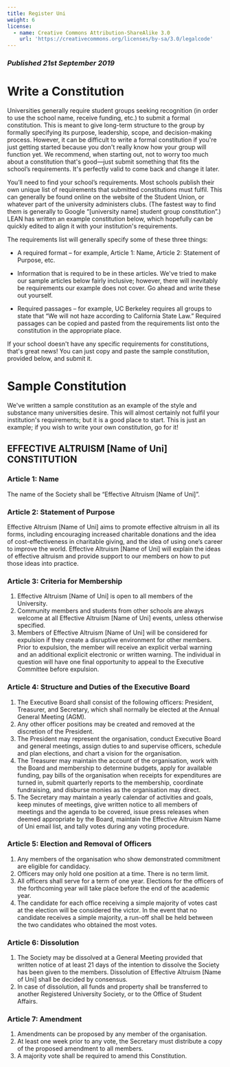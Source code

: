 ```yaml
---
title: Register Uni
weight: 6
license:
  - name: Creative Commons Attribution-ShareAlike 3.0
    url: 'https://creativecommons.org/licenses/by-sa/3.0/legalcode'
---
```

### _Published 21st September 2019_

# Write a Constitution 

Universities generally require student groups seeking recognition (in order to use the school name, receive funding, etc.) to submit a formal constitution. This is meant to give long-term structure to the group by formally specifying its purpose, leadership, scope, and decision-making process. However, it can be difficult to write a formal constitution if you're just getting started because you don't really know how your group will function yet. We recommend, when starting out, not to worry too much about a constitution that's good—just submit something that fits the school’s requirements. It's perfectly valid to come back and change it later. 

You’ll need to find your school’s requirements. Most schools publish their own unique list of requirements that submitted constitutions must fulfil. This can generally be found online on the website of the Student Union, or whatever part of the university administers clubs. (The fastest way to find them is generally to Google “[university name] student group constitution”.) LEAN has written an example constitution below, which hopefully can be quickly edited to align it with your institution's requirements. 

The requirements list will generally specify some of these three things: 

* A required format – for example, Article 1: Name, Article 2: Statement of Purpose, etc. 

* Information that is required to be in these articles. We've tried to make our sample articles below fairly inclusive; however, there will inevitably be requirements our example does not cover. Go ahead and write these out yourself. 

* Required passages – for example, UC Berkeley requires all groups to state that “We will not haze according to California State Law.” Required passages can be copied and pasted from the requirements list onto the constitution in the appropriate place. 

If your school doesn't have any specific requirements for constitutions, that's great news! You can just copy and paste the sample constitution, provided below, and submit it. 

# Sample Constitution 
We've written a sample constitution as an example of the style and substance many universities desire. This will almost certainly not fulfil your institution's requirements; but it is a good place to start. This is just an example; if you wish to write your own constitution, go for it! 

## EFFECTIVE ALTRUISM [Name of Uni] CONSTITUTION 

### Article 1: Name 
The name of the Society shall be “Effective Altruism [Name of Uni]”. 

### Article 2: Statement of Purpose 
Effective Altruism [Name of Uni] aims to promote effective altruism in all its forms, including encouraging increased charitable donations and the idea of cost-effectiveness in charitable giving, and the idea of using one’s career to improve the world. Effective Altruism [Name of Uni] will explain the ideas of effective altruism and provide support to our members on how to put those ideas into practice. 

### Article 3: Criteria for Membership 

1. Effective Altruism [Name of Uni] is open to all members of the University. 
2. Community members and students from other schools are always welcome at all Effective Altruism [Name of Uni] events, unless otherwise specified. 
3. Members of Effective Altruism [Name of Uni] will be considered for expulsion if they create a disruptive environment for other members. Prior to expulsion, the member will receive an explicit verbal warning and an additional explicit electronic or written warning. The individual in question will have one final opportunity to appeal to the Executive Committee before expulsion. 

### Article 4: Structure and Duties of the Executive Board 

1. The Executive Board shall consist of the following officers: President, Treasurer, and Secretary, which shall normally be elected at the Annual General Meeting (AGM). 
2. Any other officer positions may be created and removed at the discretion of the President. 
3. The President may represent the organisation, conduct Executive Board and general meetings, assign duties to and supervise officers, schedule and plan elections, and chart a vision for the organisation. 
4. The Treasurer may maintain the account of the organisation, work with the Board and membership to determine budgets, apply for available funding, pay bills of the organisation when receipts for expenditures are turned in, submit quarterly reports to the membership, coordinate fundraising, and disburse monies as the organisation may direct. 
5. The Secretary may maintain a yearly calendar of activities and goals, keep minutes of meetings, give written notice to all members of meetings and the agenda to be covered, issue press releases when deemed appropriate by the Board, maintain the Effective Altruism Name of Uni email list, and tally votes during any voting procedure. 

### Article 5: Election and Removal of Officers 

1. Any members of the organisation who show demonstrated commitment are eligible for candidacy. 
2. Officers may only hold one position at a time. There is no term limit. 
3. All officers shall serve for a term of one year. Elections for the officers of the forthcoming year will take place before the end of the academic year. 
4. The candidate for each office receiving a simple majority of votes cast at the election will be considered the victor. In the event that no candidate receives a simple majority, a run-off shall be held between the two candidates who obtained the most votes. 

### Article 6: Dissolution 

1. The Society may be dissolved at a General Meeting provided that written notice of at least 21 days of the intention to dissolve the Society has been given to the members. Dissolution of Effective Altruism [Name of Uni] shall be decided by consensus. 
2. In case of dissolution, all funds and property shall be transferred to another Registered University Society, or to the Office of Student Affairs. 

### Article 7: Amendment 

1. Amendments can be proposed by any member of the organisation. 
2. At least one week prior to any vote, the Secretary must distribute a copy of the proposed amendment to all members. 
3. A majority vote shall be required to amend this Constitution. 
